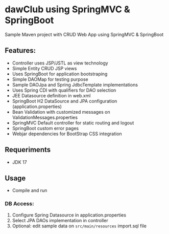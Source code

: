 dawClub using SpringMVC & SpringBoot
==========

Sample Maven project with CRUD Web App using SpringMVC & SpringBoot

Features:
-------------
- Controller uses JSP/JSTL as view technology 
- Simple Entity CRUD JSP views
- Uses SpringBoot for application bootstraping
- Simple DAOMap for testing purpose
- Sample DAOJpa and Spring JdbcTemplate implementations
- Uses Spring CDI with qualifiers for DAO selection
- JEE Datasource definition in web.xml
- SpringBoot H2 DataSource and JPA configuration (application.properties)
- Bean Validation with customized messages on ValidationMessages.properties
- SpringMVC Default controller for static routing and logout
- SpringBoot custom error pages
- Webjar dependencies for BootStrap CSS integration

## Requeriments

- JDK 17

## Usage
- Compile and run

### DB Access:
1. Configure Spring Datasource in application.properties
3. Select JPA DAOs implementation in controller
4. Optional: edit sample data on `src/main/resources` import.sql file
